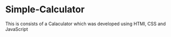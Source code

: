 # Simple-Calculator

This is consists of a Calaculator which was developed using HTMl, CSS and JavaScript
